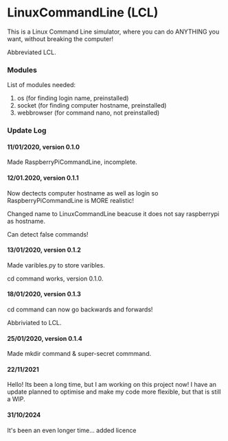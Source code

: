 # LinuxCommandLine (LCL)

This is a Linux Command Line simulator, where you can do ANYTHING you want, without breaking the computer!

Abbreviated LCL.

### Modules

List of modules needed:

1. os (for finding login name, preinstalled)
2. socket (for finding computer hostname, preinstalled)
3. webbrowser (for command nano, not preinstalled)

### Update Log

#### 11/01/2020, version 0.1.0

Made RaspberryPiCommandLine, incomplete.

#### 12/01.2020, version 0.1.1

Now dectects computer hostname as well as login so RaspberryPiCommandLine is MORE realistic!

Changed name to LinuxCommandLine beacuse it does not say raspberrypi as hostname.

Can detect false commands!

#### 13/01/2020, version 0.1.2

Made varibles.py to store varibles.

cd command works, version 0.1.0.

#### 18/01/2020, version 0.1.3

cd command can now go backwards and forwards!

Abbriviated to LCL.

#### 25/01/2020, version 0.1.4

Made mkdir command & super-secret commmand.

#### 22/11/2021
Hello! Its been a long time, but I am working on this project now! I have an update planned to optimise and make my code more flexible, but that is still a WIP.

#### 31/10/2024
It's been an even longer time... added licence